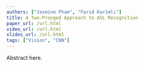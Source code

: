 ```yaml
---
authors: ["Jasmine Pham", "Farid Karimli"]
title: A Two-Pronged Approach to ASL Recognition 
paper_url: /url.html
video_url: /url.html
slides_url: /url.html
tags: ["Vision", "CNN"]
---
```


Abstract here.
